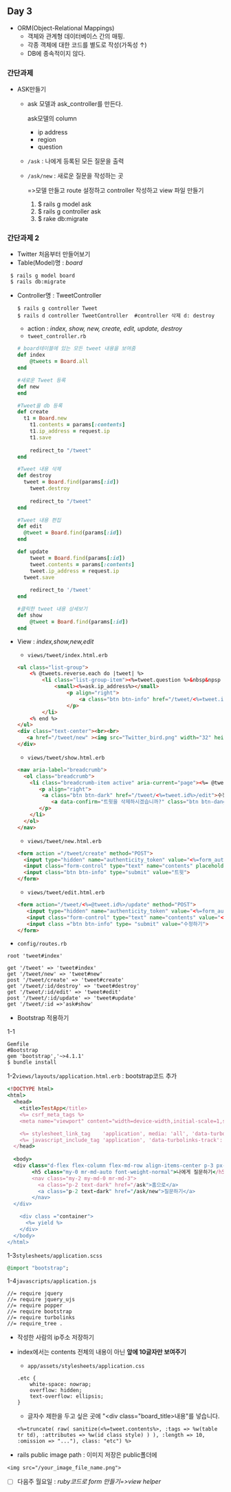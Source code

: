 ## Day 3

* ORM(Object-Relational Mappings)
  - 객체와 관계형 데이터베이스 간의 매핑.
  - 각종 객체에 대한 코드를 별도로 작성(가독성 ↑)
  - DB에 종속적이지 않다.

### 간단과제

* ASK만들기

  * ask 모델과 ask_controller를 만든다.

    ask모델의 column

    * ip address
    * region
    * question

  * `/ask`  : 나에게 등록된 모든 질문을 출력

  * `/ask/new` : 새로운 질문을 작성하는 곳

    =>모델 만들고 route 설정하고 controller 작성하고 view 파일 만들기

    1.  $ rails  g  model ask
    2.  $ rails  g  controller ask
    3.  $ rake db:migrate

### 간단과제 2

* Twitter 처음부터 만들어보기
* Table(Model)명 : *board*

```
 $ rails g model board
 $ rails db:migrate
```

* Controller명 : TweetController

  ```
  $ rails g controller Tweet
  $ rails d controller TweetController	#controller 삭제 d: destroy
  ```

  * action : *index, show, new, create, edit, update, destroy*
  * `tweet_controller.rb`

  ```ruby
  # board테이블에 있는 모든 tweet 내용을 보여줌
  def index
      @tweets = Board.all
  end
  
  #새로운 Tweet 등록
  def new
  end
  
  #Tweet을 db 등록
  def create
  	t1 = Board.new
      t1.contents = params[:contents]
      t1.ip_address = request.ip
      t1.save
      
      redirect_to "/tweet"
  end
  
  #Tweet 내용 삭제
  def destroy
  	tweet = Board.find(params[:id])
      tweet.destroy
      
      redirect_to "/tweet"
  end
  
  #Tweet 내용 편집
  def edit
  	@tweet = Board.find(params[:id])
  end
  
  def update
      tweet = Board.find(params[:id])
      tweet.contents = params[:contents]
      tweet.ip_address = request.ip
  	tweet.save
      
      redirect_to '/tweet'
  end
  
  #클릭한 tweet 내용 상세보기
  def show
      @tweet = Board.find(params[:id])
  end
  ```

  

* View : *index,show,new,edit*

  * `views/tweet/index.html.erb`

  ```html
  <ul class="list-group">
      <% @tweets.reverse.each do |tweet| %>
          <li class="list-group-item"><%=tweet.question %>&nbsp&npsp
              <small><%=ask.ip_address%></small>
                  <p align="right">
                      <a class="btn btn-info" href="/tweet/<%=tweet.id%>">보기</a>
                  </p>
          </li>
      <% end %>
  </ul>        
  <div class="text-center"><br><br>
     <a href="/tweet/new" ><img src="Twitter_bird.png" width="32" height="32"></a><br><br>
  </div>
  
  ```

  * `views/tweet/show.html.erb`

  ```html
  <nav aria-label="breadcrumb">
    <ol class="breadcrumb">
      <li class="breadcrumb-item active" aria-current="page"><%= @tweet.contents%>
      	 <p align="right">
      	  <a class="btn btn-dark" href="/tweet/<%=tweet.id%>/edit">수정</a>    
             <a data-confirm="트윗을 삭제하시겠습니까?" class="btn btn-danger" href="/tweet/<%=tweet.id%>/destroy">삭제</a>
      	 </p>
      </li>
    </ol>
  </nav>
  ```

  * `views/tweet/new.html.erb`

  ```html
  <form action ="/tweet/create" method="POST">
  	<input type="hidden" name="authenticity_token" value="<%=form_authenticity_token %>">
  	<input class="form-control" type="text" name="contents" placeholder="무슨 일이 일어나고 있나요?">
  	<input class="btn btn-info" type="submit" value="트윗">
  </form>
  ```

  * `views/tweet/edit.html.erb`

  ```html
  <form action="/tweet/<%=@tweet.id%>/update" method="POST">
  	 <input type="hidden" name="authenticity_token" value="<%=form_authenticity_token %>">
  	 <input class="form-control" type="text" name="contents" value="<%=@tweet.contents%>"><br><br>
  	 <input class ="btn btn-info" type= "submit" value="수정하기">
  </form>
  ```

  

* `config/routes.rb`

```
root 'tweet#index'

get '/tweet' => 'tweet#index'
get '/tweet/new' => 'tweet#new'
post '/tweet/create' => 'tweet#create'
get '/tweet/:id/destroy' => 'tweet#destroy'
get '/tweet/:id/edit' => 'tweet#edit'
post '/tweet/:id/update' => 'tweet#update'
get '/tweet/:id =>'ask#show'
```



* Bootstrap 적용하기

1-1

```
Gemfile
#Bootstrap
gem 'bootstrap','~>4.1.1'
$ bundle install
```

1-2`views/layouts/application.html.erb` : bootstrap코드 추가

```ruby
<!DOCTYPE html>
<html>
  <head>
    <title>TestApp</title>
    <%= csrf_meta_tags %>
    <meta name="viewport" content="width=device-width,initial-scale=1,shrink-to-fit=no">

    <%= stylesheet_link_tag    'application', media: 'all', 'data-turbolinks-track': 'reload' %>
    <%= javascript_include_tag 'application', 'data-turbolinks-track': 'reload' %>
  </head>
  
  <body>
  <div class="d-flex flex-column flex-md-row align-items-center p-3 px-md-4 mb-3 bg-white border-bottom box-shadow">
        <h5 class="my-0 mr-md-auto font-weight-normal">나에게 질문하기</h5>
        <nav class="my-2 my-md-0 mr-md-3">
          <a class="p-2 text-dark" href="/ask">홈으로</a>
          <a class="p-2 text-dark" href="/ask/new">질문하기</a>
        </nav>
  </div>

    <div class ="container">
      <%= yield %>
    </div>
  </body>
</html>

```

1-3`stylesheets/application.scss`

```ruby
@import "bootstrap";
```

1-4`javascripts/application.js `

```
//= require jquery
//= require jquery_ujs
//= require popper
//= require bootstrap
//= require turbolinks
//= require_tree .
```



* 작성한 사람의 ip주소 저장하기

* index에서는 contents 전체의 내용이 아닌 **앞에 10글자만 보여주기**

  * `app/assets/stylesheets/application.css`

  ```
  .etc {
      white-space: nowrap;
      overflow: hidden;
      text-overflow: ellipsis;
  }
  ```

  * 글자수 제한을 두고 싶은 곳에  "<div class="board_title>내용</div>"를 넣습니다. 

  ```
  <%=truncate( raw( sanitize(<%=tweet.contents%>, :tags => %w(table tr td), :attributes => %w(id class style) ) ), :length => 10, :omission => "..."), class: "etc") %>
  
  ```

* rails public image path : 이미지 저장은 public폴더에 

`<img src="/your_image_file_name.png"> `

* [ ] 다음주 월요일 : *ruby코드로 form 만들기=>view helper*